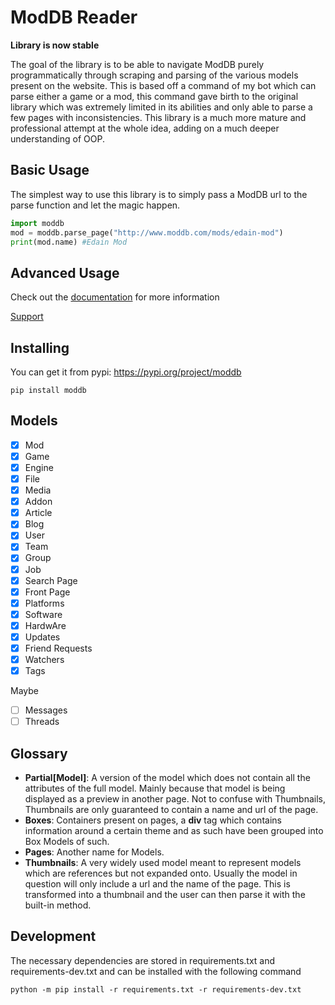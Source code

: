 # ModDB Reader
**Library is now stable**

The goal of the library is to be able to navigate ModDB purely programmatically through scraping and parsing of the various models present on the website. This is based off a command of my bot which can parse either a game or a mod, this command gave birth to the original library which was extremely limited in its abilities and only able to parse a few pages with inconsistencies. This library is a much more mature and professional attempt at the whole idea, adding on a much deeper understanding of OOP.

## Basic Usage
The simplest way to use this library is to simply pass a ModDB url to the parse function and let the magic happen.
```py
import moddb
mod = moddb.parse_page("http://www.moddb.com/mods/edain-mod")
print(mod.name) #Edain Mod
```

## Advanced Usage
Check out the [documentation](https://moddb.readthedocs.io) for more information

[Support](https://discord.gg/Ape8bZt)

## Installing
You can get it from pypi: https://pypi.org/project/moddb

```
pip install moddb
```

## Models
* [x] Mod
* [x] Game  
* [x] Engine
* [x] File
* [x] Media
* [x] Addon
* [x] Article
* [x] Blog
* [x] User
* [x] Team
* [x] Group
* [x] Job
* [x] Search Page
* [x] Front Page
* [x] Platforms
* [x] Software
* [x] HardwAre
* [x] Updates
* [x] Friend Requests
* [x] Watchers
* [x] Tags

Maybe
* [ ] Messages
* [ ] Threads

## Glossary
* **Partial[Model]**: A version of the model which does not contain all the attributes of the full model. Mainly because that model is being displayed as a preview in another page. Not to confuse with Thumbnails, Thumbnails are only guaranteed to contain a name and url of the page.
* **Boxes**: Containers present on pages, a **div** tag which contains information around a certain theme and as such have been grouped into Box Models of such.
* **Pages**: Another name for Models.
* **Thumbnails**: A very widely used model meant to represent models which are references but not expanded onto. Usually the model in question will only include a url and the name of the page. This is transformed into a thumbnail and the user can then parse it with the built-in method.

## Development
The necessary dependencies are stored in requirements.txt and requirements-dev.txt and can be installed with the following command
```
python -m pip install -r requirements.txt -r requirements-dev.txt
```
